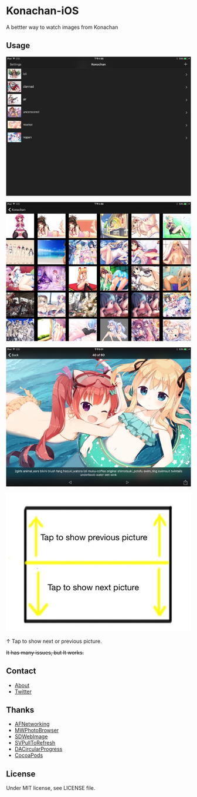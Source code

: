 # Konachan-iOS

A bettter way to watch images from Konachan

## Usage

![](/Images/1.jpg)

![](/Images/2.jpg)

![](/Images/3.jpg)

![](/Images/4.jpg)

↑ Tap to show next or previous picture.

~~It has many issues, but It works.~~

## Contact
- [About](https://about.me/yaqinking)
- [Twitter](https://twitter.com/yaqinking)

## Thanks
- [AFNetworking](https://github.com/AFNetworking/AFNetworking)
- [MWPhotoBrowser](https://github.com/mwaterfall/MWPhotoBrowser)
- [SDWebImage](https://github.com/rs/SDWebImage)
- [SVPullToRefresh](https://github.com/samvermette/SVPullToRefresh)
- [DACircularProgress](https://github.com/danielamitay/DACircularProgress)
- [CocoaPods](https://cocoapods.org/)

## License
Under MIT license, see LICENSE file.